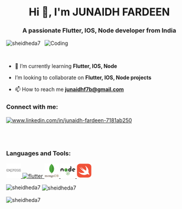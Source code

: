 <h1 align="center">Hi 👋, I'm JUNAIDH FARDEEN</h1>
<h3 align="center">A passionate Flutter, IOS, Node developer from India</h3>
<img align="right" alt="Coding" width="400" src="https://www.apple.com/newsroom/images/product/app-store/Apple_App_Store_10th_anniversary_07102018_big.gif.medium.gif">

<p align="left"> <img src="https://komarev.com/ghpvc/?username=sheidheda7&label=Profile%20views&color=0e75b6&style=flat" alt="sheidheda7" /> </p>

<p align="left"> <a href="https://twitter.com/" target="blank"><img src="https://img.shields.io/twitter/follow/?logo=twitter&style=for-the-badge" alt="" /></a> </p>

- 🌱 I’m currently learning **Flutter, IOS, Node**

- I’m looking to collaborate on **Flutter, IOS, Node projects**

- 📫 How to reach me **junaidhf7b@gmail.com**

<h3 align="left">Connect with me:</h3>
<p align="left">
<a href="https://www.linkedin.com/in/junaidh-fardeen-7181ab250" target="blank"><img align="center" src="https://raw.githubusercontent.com/rahuldkjain/github-profile-readme-generator/master/src/images/icons/Social/linked-in-alt.svg" alt="www.linkedin.com/in/junaidh-fardeen-7181ab250" height="30" width="40" /></a>
</p>
<br></br>

<h3 align="left">Languages and Tools:</h3>
<p align="left"> <a href="https://expressjs.com" target="_blank" rel="noreferrer"> <img src="https://raw.githubusercontent.com/devicons/devicon/master/icons/express/express-original-wordmark.svg" alt="express" width="40" height="40"/> </a> <a href="https://flutter.dev" target="_blank" rel="noreferrer"> <img src="https://www.vectorlogo.zone/logos/flutterio/flutterio-icon.svg" alt="flutter" width="40" height="40"/> </a> <a href="https://www.mongodb.com/" target="_blank" rel="noreferrer"> <img src="https://raw.githubusercontent.com/devicons/devicon/master/icons/mongodb/mongodb-original-wordmark.svg" alt="mongodb" width="40" height="40"/> </a> <a href="https://nodejs.org" target="_blank" rel="noreferrer"> <img src="https://raw.githubusercontent.com/devicons/devicon/master/icons/nodejs/nodejs-original-wordmark.svg" alt="nodejs" width="40" height="40"/> </a> <a href="https://developer.apple.com/swift/" target="_blank" rel="noreferrer"> <img src="https://raw.githubusercontent.com/devicons/devicon/master/icons/swift/swift-original.svg" alt="swift" width="40" height="40"/> </a> </p>

<p><img align="left" src="https://github-readme-stats.vercel.app/api/top-langs?username=sheidheda7&show_icons=true&locale=en&layout=compact" alt="sheidheda7" /></p>

<p>&nbsp;<img align="center" src="https://github-readme-stats.vercel.app/api?username=sheidheda7&show_icons=true&locale=en" alt="sheidheda7" /></p>

<p><img align="center" src="https://github-readme-streak-stats.herokuapp.com/?user=sheidheda7&" alt="sheidheda7" /></p>
